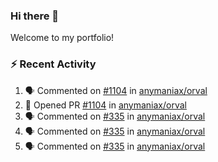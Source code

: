 ### Hi there 👋
Welcome to my portfolio!

### ⚡ Recent Activity
<!--START_SECTION:activity-->
1. 🗣 Commented on [#1104](https://github.com/anymaniax/orval/pull/1104#issuecomment-1856406887) in [anymaniax/orval](https://github.com/anymaniax/orval)
2. 💪 Opened PR [#1104](https://github.com/anymaniax/orval/pull/1104) in [anymaniax/orval](https://github.com/anymaniax/orval)
3. 🗣 Commented on [#335](https://github.com/anymaniax/orval/issues/335#issuecomment-1846165838) in [anymaniax/orval](https://github.com/anymaniax/orval)
4. 🗣 Commented on [#335](https://github.com/anymaniax/orval/issues/335#issuecomment-1846139413) in [anymaniax/orval](https://github.com/anymaniax/orval)
5. 🗣 Commented on [#335](https://github.com/anymaniax/orval/issues/335#issuecomment-1846133290) in [anymaniax/orval](https://github.com/anymaniax/orval)
<!--END_SECTION:activity-->
